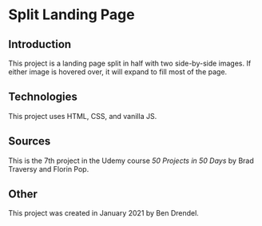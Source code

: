 # Split Landing Page

## Introduction
This project is a landing page split in half with two side-by-side images.  If either image is hovered over, it will expand to fill most of the page.

## Technologies
This project uses HTML, CSS, and vanilla JS.

## Sources
This is the 7th project in the Udemy course *50 Projects in 50 Days* by Brad Traversy and Florin Pop.

## Other
This project was created in January 2021 by Ben Drendel.
